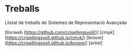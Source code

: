 # Treballs
Llistat de treballs de Sistemes de Representació Avançada

[llocweb (https://github.com/crisellingsvoll/)] 
[cmyk] (https://crisellingsvoll.github.io/cmyk/)
[broom] (https://crisellingsvoll.github.io/broom/)
[artist]
